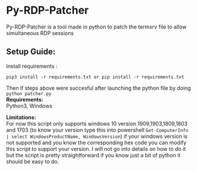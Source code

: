# Py-RDP-Patcher
Py-RDP-Patcher is a tool  made in python to patch the termsrv file to allow simultaneous RDP sessions

## **Setup Guide:**
Install requirements :
```
pip3 install -r requirements.txt or pip install -r requirements.txt
```
Then if steps above were succesful after launching the python file by doing ```python patcher.py```\
**Requirements:**\
Python3, Windows

**Limitations:**\
For now this script only supports windows 10 version 1909,1903,1809,1803 and 1703 (to know your version type this into powershell ```Get-ComputerInfo | select WindowsProductName, WindowsVersion```)  if your windows version is not supported and you know the corresponding hex code you can modify this script to support your version. I will not go into details on how to do it but the script is pretty straightforward if you know just a bit of python it should be easy to do.
